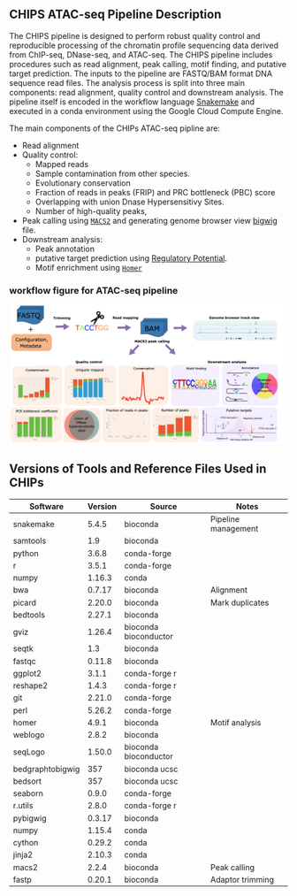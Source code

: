 ## CHIPS ATAC-seq Pipeline Description

The CHIPS pipeline is designed to perform robust quality control and reproducible processing of the chromatin profile sequencing data derived from ChIP-seq, DNase-seq, and ATAC-seq. The CHIPS pipeline includes procedures such as read alignment, peak calling, motif finding, and putative target prediction. The inputs to the pipeline are FASTQ/BAM format DNA sequence read files. The analysis process is split into three main components: read alignment, quality control and downstream analysis. The pipeline itself is encoded in the workflow language [Snakemake](https://snakemake.readthedocs.io/) and executed in a conda environment using the Google Cloud Compute Engine.

The main components of the CHIPs ATAC-seq pipline are:

* Read alignment
* Quality control:
    * Mapped reads
    * Sample contamination from other species.
    * Evolutionary conservation
    * Fraction of reads in peaks (FRIP) and PRC bottleneck (PBC) score
    * Overlapping with union Dnase Hypersensitivy Sites.
    * Number of high-quality peaks,
* Peak calling using [`MACS2`](https://github.com/macs3-project/MACS) and generating genome browser view [bigwig](https://genome.ucsc.edu/goldenPath/help/bigWig.html) file.
* Downstream analysis:
    * Peak annotation 
    * putative target prediction using [Regulatory Potential](https://genomebiology.biomedcentral.com/articles/10.1186/s13059-020-1934-6).
    * Motif enrichment using [`Homer`](http://homer.ucsd.edu/homer/motif/)


### workflow figure for ATAC-seq pipeline

![](https://raw.githubusercontent.com/CIMAC-CIDC/cidc-ngs-pipeline-api/master/cidc_ngs_pipeline_api/chips/imgs/chips.png)

## Versions of Tools and Reference Files Used in CHIPs

| Software         | Version | Source                | Notes               | 
|------------------|---------|-----------------------|---------------------| 
| snakemake        | 5.4.5   | bioconda              | Pipeline management | 
| samtools         | 1.9     | bioconda              |                     | 
| python           | 3.6.8   | conda-forge           |                     | 
| r                | 3.5.1   | conda-forge           |                     | 
| numpy            | 1.16.3  | conda                 |                     | 
| bwa              | 0.7.17  | bioconda              | Alignment           | 
| picard           | 2.20.0  | bioconda              | Mark duplicates     | 
| bedtools         | 2.27.1  | bioconda              |                     | 
| gviz             | 1.26.4  | bioconda bioconductor |                     | 
| seqtk            | 1.3     | bioconda              |                     | 
| fastqc           | 0.11.8  | bioconda              |                     | 
| ggplot2          | 3.1.1   | conda-forge r         |                     | 
| reshape2         | 1.4.3   | conda-forge r         |                     | 
| git              | 2.21.0  | conda-forge           |                     | 
| perl             | 5.26.2  | conda-forge           |                     | 
| homer            | 4.9.1   | bioconda              | Motif analysis      | 
| weblogo          | 2.8.2   | bioconda              |                     | 
| seqLogo          | 1.50.0  | bioconda bioconductor |                     | 
| bedgraphtobigwig | 357     | bioconda ucsc         |                     | 
| bedsort          | 357     | bioconda ucsc         |                     | 
| seaborn          | 0.9.0   | conda-forge           |                     | 
| r.utils          | 2.8.0   | conda-forge r         |                     | 
| pybigwig         | 0.3.17  | bioconda              |                     | 
| numpy            | 1.15.4  | conda                 |                     | 
| cython           | 0.29.2  | conda                 |                     | 
| jinja2           | 2.10.3  | conda                 |                     | 
| macs2            | 2.2.4   | bioconda              | Peak calling        | 
| fastp            | 0.20.1  | bioconda              | Adaptor trimming    | 

